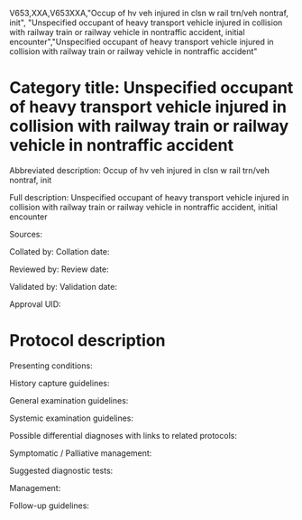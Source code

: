 V653,XXA,V653XXA,"Occup of hv veh injured in clsn w rail trn/veh nontraf, init", "Unspecified occupant of heavy transport vehicle injured in collision with railway train or railway vehicle in nontraffic accident, initial encounter","Unspecified occupant of heavy transport vehicle injured in collision with railway train or railway vehicle in nontraffic accident"
# Category title: Unspecified occupant of heavy transport vehicle injured in collision with railway train or railway vehicle in nontraffic accident

Abbreviated description: Occup of hv veh injured in clsn w rail trn/veh nontraf, init

Full description: Unspecified occupant of heavy transport vehicle injured in collision with railway train or railway vehicle in nontraffic accident, initial encounter

Sources:

Collated by:
Collation date:

Reviewed by:
Review date:

Validated by:
Validation date:

Approval UID:

# Protocol description

Presenting conditions:

History capture guidelines:

General examination guidelines:

Systemic examination guidelines:

Possible differential diagnoses with links to related protocols:

Symptomatic / Palliative management:

Suggested diagnostic tests:

Management:

Follow-up guidelines:
